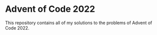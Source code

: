 # Advent of Code 2022

This repository contains all of my solutions to the problems of Advent of Code 2022.